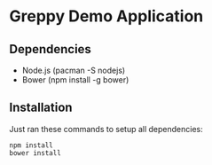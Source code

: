 # Greppy Demo Application

## Dependencies

* Node.js (pacman -S nodejs)
* Bower (npm install -g bower)

## Installation

Just ran these commands to setup all dependencies:

    npm install
    bower install

